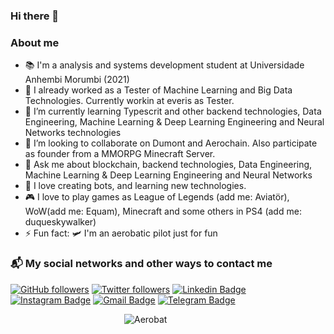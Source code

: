 ### Hi there 👋


### About me

- 📚 I'm a analysis and systems development student at Universidade Anhembi Morumbi (2021)
- 🔭 I already worked as a Tester of Machine Learning and Big Data Technologies. Currently workin at everis as Tester.
- 💚 I’m currently learning Typescrit and other backend technologies, Data Engineering, Machine Learning & Deep Learning Engineering and Neural Networks technologies
- 👯 I’m looking to collaborate on Dumont and Aerochain. Also participate as founder from a MMORPG Minecraft Server.
- 💬 Ask me about blockchain, backend technologies, Data Engineering, Machine Learning & Deep Learning Engineering and Neural Networks
- 🤖 I love creating bots, and learning new technologies.
- 🎮 I love to play games as League of Legends (add me: Aviatör), WoW(add me: Equam), Minecraft and some others in PS4 (add me: duqueskywalker)
- ⚡ Fun fact: 🛩️ I'm an aerobatic pilot just for fun


### 📬 My social networks and other ways to contact me
[![GitHub followers](https://img.shields.io/github/followers/duquedotdev.svg?style=social&label=Follow&maxAge=2592000)](https://github.com/duquedotdev?tab=followers)
[![Twitter followers](https://img.shields.io/twitter/follow/duquedotdev.svg?style=social&label=Follow)](https://twitter.com/duquedotdev)
[![Linkedin Badge](https://img.shields.io/badge/-LinkedIn-blue?style=flat-square&logo=Linkedin&logoColor=white&link=https://www.linkedin.com/in/duquedotdev/)](https://www.linkedin.com/in/duquedotdev/)
[![Instagram Badge](https://img.shields.io/badge/-Instagram-C13584?style=flat-square&labelColor=C13584&logo=instagram&logoColor=white&link=https://www.instagram.com/duquedotdev/)](https://www.instagram.com/duquedotdev/)
[![Gmail Badge](https://img.shields.io/badge/-Gmail-c14438?style=flat-square&logo=Gmail&logoColor=white&link=mailto:felipe@duque.dev)](mailto:felipe@duque.dev)
[![Telegram Badge](https://img.shields.io/badge/-Telegram-blue?style=flat-quare&logo=Telegram&logoColor=white&link=https://telegram.org/)](https://t.me/duquedotdev)

&emsp;&emsp;&emsp;&emsp;&emsp;&emsp;&emsp;&emsp;&emsp;&emsp;&emsp;&emsp;&emsp;![Aerobat](https://media.giphy.com/media/TcDab1G3qOhW0/giphy.gif)



